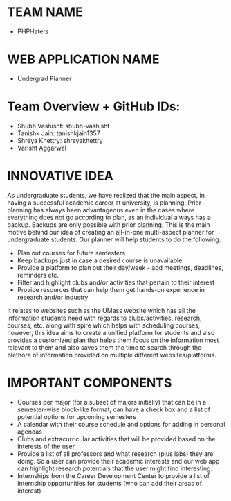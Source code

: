 ﻿# TEAM NAME

- PHPHaters

# WEB APPLICATION NAME

- Undergrad Planner

# Team Overview + GitHub IDs:

- Shubh Vashisht: shubh-vashisht
- Tanishk Jain: tanishkjain1357
- Shreya Khettry: shreyakhettry
- Varisht Aggarwal


# INNOVATIVE IDEA

As undergraduate students, we have realized that the main aspect, in having a successful academic career at university, is planning. Prior planning has always been advantageous even in the cases where everything does not go according to plan, as an individual always has a backup. Backups are only possible with prior planning. This is the main motive behind our idea of creating an all-in-one multi-aspect planner for undergraduate students. Our planner will help students to do the following:


- Plan out courses for future semesters
- Keep backups just in case a desired course is unavailable
- Provide a platform to plan out their day/week - add meetings, deadlines, reminders etc.
- Filter and highlight clubs and/or activities that pertain to their interest
- Provide resources that can help them get hands-on experience in research and/or industry


It relates to websites such as the UMass website which has all the information students need with regards to clubs/activities, research, courses, etc. along with spire which helps with scheduling courses, however, this idea aims to create a unified platform for students and also provides a customized plan that helps them focus on the information most relevant to them and also saves them the time to search through the plethora of information provided on multiple different websites/platforms.


# IMPORTANT COMPONENTS

- Courses per major (for a subset of majors initially) that can be in a semester-wise block-like format, can have a check box and a list of potential options for upcoming semesters
- A calendar with their course schedule and options for adding in personal agendas
- Clubs and extracurricular activities that will be provided based on the interests of the user
- Provide a list of all professors and what research (plus labs) they are doing. So a user can provide their academic interests and our web app can highlight research potentials that the user might find interesting.
- Internships from the Career Development Center to provide a list of internship opportunities for students (who can add their areas of interest)